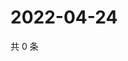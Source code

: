 # 2022-04-24

共 0 条

<!-- BEGIN WEIBO -->
<!-- 最后更新时间 Sun Apr 24 2022 11:19:01 GMT+0800 (China Standard Time) -->

<!-- END WEIBO -->
